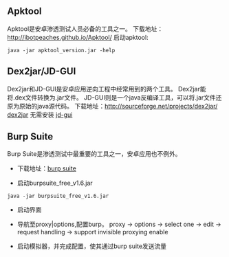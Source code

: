 ## Apktool
Apktool是安卓渗透测试人员必备的工具之一。
下载地址：http://ibotpeaches.github.io/Apktool/
启动apktool:
```shell
java -jar apktool_version.jar -help
```

## Dex2jar/JD-GUI
Dex2jar和JD-GUI是安卓应用逆向工程中经常用到的两个工具。
Dex2jar能将.dex文件转换为.jar文件。
JD-GUI则是一个java反编译工具，可以将.jar文件还原为原始的java源代码。
下载地址：http://sourceforge.net/projects/dex2jar/  
[dex2jar](https://github.com/pxb1988/dex2jar) 无需安装
[jd-gui](http://jd.benow.ca)

## Burp Suite
Burp Suite是渗透测试中最重要的工具之一，安卓应用也不例外。
- 下载地址：[burp suite](http://portswigger.net/burp/download.html)

- 启动burpsuite_free_v1.6.jar
```shell
java -jar burpsuite_free_v1.6.jar
```

- 启动界面
- 导航至proxy|options,配置burp。 
  proxy -> options -> select one -> edit -> request handling -> support invisible proxying enable

- 启动模拟器，并完成配置，使其通过burp suite发送流量
